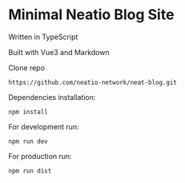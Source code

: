 # Minimal Neatio Blog Site

Written in TypeScript

Built with Vue3 and Markdown

Clone repo

```
https://github.com/neatio-network/neat-blog.git
```

Dependencies installation:

```
npm install
```

For development run:

```
npm run dev
```

For production run:

```
npm run dist
```